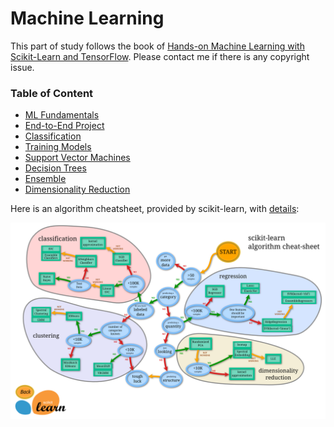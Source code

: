 # Machine Learning

This part of study follows the book of [Hands-on Machine Learning with Scikit-Learn and TensorFlow](http://shop.oreilly.com/product/0636920052289.do). Please contact me if there is any copyright issue.

### Table of Content

- [ML Fundamentals](ML_fundamentals) 
- [End-to-End Project](end-to-end_project)
- [Classification](classification)
- [Training Models](training_models)
- [Support Vector Machines](svm)
- [Decision Trees](decision_trees)
- [Ensemble](ensemble)
- [Dimensionality Reduction](dim_reduction)

Here is an algorithm cheatsheet, provided by scikit-learn, with [details](https://scikit-learn.org/stable/tutorial/machine_learning_map/index.html):

![ml_map](ml_map.png)


